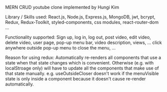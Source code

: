 MERN CRUD youtube clone implemented by Hungi Kim

Library / Skills used:
React.js, Node.js, Express.js, MongoDB, jwt, bcrypt, Redux, Redux-Toolkit, styled-components, css modules, react-router-dom ...

Functionality supported:
Sign up, log in, log out, post video, edit video, delete video, user page, pop-up menu bar,
video description, views, ...
click anywhere outside pop-up menu to close the menu, ...

Reason for using redux:
    Automatically re-renders all components that use a state when that state changes which is convenient. Otherwise (e.g. with localStroage only) will have to update all the components that make use of that state manually.
    e.g. useOutsideCloser doesn't work if the menuVisible state is only inside a component because it doesn't cause re-render automatically.
    